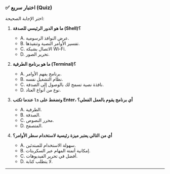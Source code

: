 ### ✅ اختبار سريع (Quiz)
اختر الإجابة الصحيحة:

1.  **ما هو الدور الرئيسي للصدفة (Shell)؟**
    * A. عرض النوافذ الرسومية.
    * B. تفسير الأوامر النصية وتنفيذها.
    * C. الاتصال بشبكة Wi-Fi.
    * D. تحرير الصور.

2.  **ما هو برنامج الطرفية (Terminal)؟**
    * A. برنامج يفهم الأوامر.
    * B. نظام التشغيل نفسه.
    * C. نافذة نصية تسمح لك بالوصول إلى الصدفة.
    * D. نوع من أنواع العتاد.

3.  **عندما تكتب `ls` وتضغط على Enter، أي برنامج يقوم بالعمل الفعلي؟**
    * A. الطرفية.
    * B. الصدفة.
    * C. محرر النصوص.
    * D. المتصفح.

4.  **أي من التالي يعتبر ميزة رئيسية لاستخدام سطر الأوامر؟**
    * A. سهولة الاستخدام للمبتدئين.
    * B. إمكانية أتمتة المهام عبر السكربتات.
    * C. أفضل في تحرير الفيديوهات.
    * D. لا يتطلب كتابة.

---